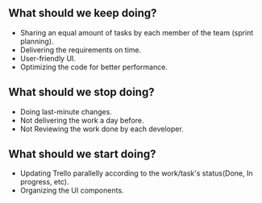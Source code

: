 ## What should we keep doing?  
- Sharing an equal amount of tasks by each member of the team (sprint planning).  
- Delivering the requirements on time.  
- User-friendly UI.  
- Optimizing the code for better performance.  

## What should we stop doing?  
- Doing last-minute changes.
- Not delivering the work a day before. 
- Not Reviewing the work done by each developer.


## What should we start doing?  
- Updating Trello parallelly according to the work/task's status(Done, In progress, etc).
- Organizing the UI components.